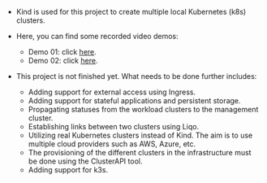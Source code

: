 * Kind is used for this project to create multiple local Kubernetes (k8s) clusters.

* Here, you can find some recorded video demos:

  - Demo 01: click [here](https://drive.google.com/file/d/19F8dYBSmTatAKSb5v7d3yGDBiR7CXbfp/view?usp=drive_link).
  - Demo 02: click [here](https://drive.google.com/file/d/1lyxMUZXkYWD_nRrkYK0hLMFnWgeG5DDr/view?usp=sharing).
* This project is not finished yet. What needs to be done further includes:

  - Adding support for external access using Ingress.
  - Adding support for stateful applications and persistent storage.
  - Propagating statuses from the workload clusters to the management cluster.
  - Establishing links between two clusters using Liqo.
  - Utilizing real Kubernetes clusters instead of Kind. The aim is to use multiple cloud providers such as AWS, Azure, etc.
  - The provisioning of the different clusters in the infrastructure must be done using the ClusterAPI tool.
  - Adding support for k3s.
